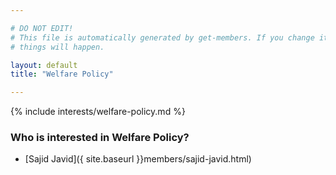 ```yaml
---

# DO NOT EDIT!
# This file is automatically generated by get-members. If you change it, bad
# things will happen.

layout: default
title: "Welfare Policy"

---
```


{% include interests/welfare-policy.md %}

### Who is interested in Welfare Policy?


* [Sajid Javid]({ site.baseurl }}members/sajid-javid.html)
